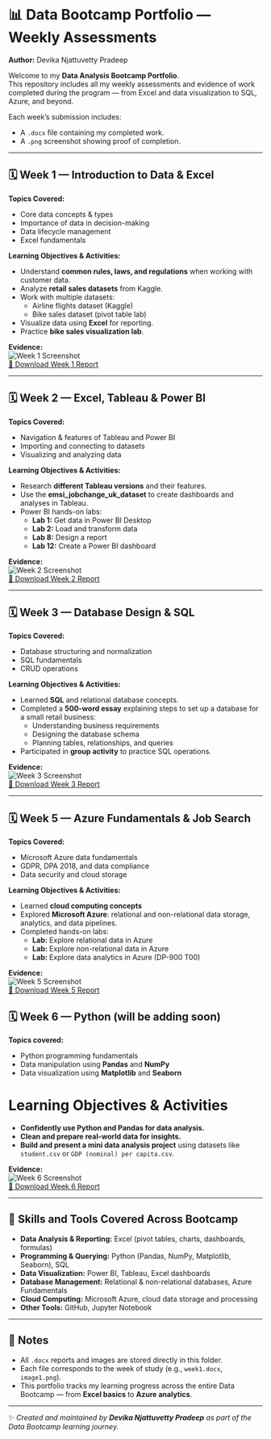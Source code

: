 # 📊 Data Bootcamp Portfolio — Weekly Assessments  
**Author:** Devika Njattuvetty Pradeep  

Welcome to my **Data Analysis Bootcamp Portfolio**.  
This repository includes all my weekly assessments and evidence of work completed during the program — from Excel and data visualization to SQL, Azure, and beyond.

Each week’s submission includes:  
- A `.docx` file containing my completed work.  
- A `.png` screenshot showing proof of completion.

---

## 🗓️ Week 1 — Introduction to Data & Excel  

**Topics Covered:**  
- Core data concepts & types  
- Importance of data in decision-making  
- Data lifecycle management  
- Excel fundamentals

**Learning Objectives & Activities:**  
- Understand **common rules, laws, and regulations** when working with customer data.  
- Analyze **retail sales datasets** from Kaggle.  
- Work with multiple datasets:  
  - Airline flights dataset (Kaggle)  
  - Bike sales dataset (pivot table lab)  
- Visualize data using **Excel** for reporting.  
- Practice **bike sales visualization lab**. 

**Evidence:**  
![Week 1 Screenshot](image1.png)  
[📄 Download Week 1 Report](week1.docx)

---

## 🗓️ Week 2 — Excel, Tableau & Power BI  

**Topics Covered:**  
- Navigation & features of Tableau and Power BI  
- Importing and connecting to datasets  
- Visualizing and analyzing data


**Learning Objectives & Activities:**  
- Research **different Tableau versions** and their features.  
- Use the **emsi_jobchange_uk_dataset** to create dashboards and analyses in Tableau.  
- Power BI hands-on labs:  
  - **Lab 1:** Get data in Power BI Desktop  
  - **Lab 2:** Load and transform data  
  - **Lab 8:** Design a report  
  - **Lab 12:** Create a Power BI dashboard  

**Evidence:**  
![Week 2 Screenshot](image2.png)  
[📄 Download Week 2 Report](week2.docx)

---

## 🗓️ Week 3 — Database Design & SQL  

**Topics Covered:**  
- Database structuring and normalization  
- SQL fundamentals  
- CRUD operations

**Learning Objectives & Activities:**  
- Learned **SQL** and relational database concepts.  
- Completed a **500-word essay** explaining steps to set up a database for a small retail business:  
  - Understanding business requirements  
  - Designing the database schema  
  - Planning tables, relationships, and queries  
- Participated in **group activity** to practice SQL operations. 

**Evidence:**  
![Week 3 Screenshot](image3.png)  
[📄 Download Week 3 Report](week3.docx)

---

## 🗓️ Week 5 — Azure Fundamentals & Job Search  

**Topics Covered:**  
- Microsoft Azure data fundamentals  
- GDPR, DPA 2018, and data compliance  
- Data security and cloud storage

**Learning Objectives & Activities:**  
- Learned **cloud computing concepts**
- Explored **Microsoft Azure**: relational and non-relational data storage, analytics, and data pipelines.  
- Completed hands-on labs:  
  - **Lab:** Explore relational data in Azure  
  - **Lab:** Explore non-relational data in Azure  
  - **Lab:** Explore data analytics in Azure (DP-900 T00)  

**Evidence:**  
![Week 5 Screenshot](image5.png)  
[📄 Download Week 5 Report](week5.docx)

## 🗓️ Week 6 — Python (will be adding soon) 

**Topics covered:**  
- Python programming fundamentals  
- Data manipulation using **Pandas** and **NumPy**  
- Data visualization using **Matplotlib** and **Seaborn**  

# **Learning Objectives & Activities**

- **Confidently use Python and Pandas for data analysis.**  
- **Clean and prepare real-world data for insights.**  
- **Build and present a mini data analysis project** using datasets like `student.csv` or `GDP (nominal) per capita.csv`.

**Evidence:**  
![Week 6 Screenshot](image6.png)  
[📄 Download Week 6 Report](week6.docx)

---

## 🧠 Skills and Tools Covered Across Bootcamp  

- **Data Analysis & Reporting:** Excel (pivot tables, charts, dashboards, formulas)  
- **Programming & Querying:** Python (Pandas, NumPy, Matplotlib, Seaborn), SQL  
- **Data Visualization:** Power BI, Tableau, Excel dashboards  
- **Database Management:** Relational & non-relational databases, Azure Fundamentals  
- **Cloud Computing:** Microsoft Azure, cloud data storage and processing  
- **Other Tools:** GitHub, Jupyter Notebook  

---

## 🧠 Notes  

- All `.docx` reports and images are stored directly in this folder.  
- Each file corresponds to the week of study (e.g., `week1.docx`, `image1.png`).  
- This portfolio tracks my learning progress across the entire Data Bootcamp — from **Excel basics** to **Azure analytics**.

---

✨ *Created and maintained by **Devika Njattuvetty Pradeep** as part of the Data Bootcamp learning journey.*

